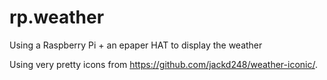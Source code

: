 # rp.weather
Using a Raspberry Pi + an epaper HAT to display the weather

Using very pretty icons from https://github.com/jackd248/weather-iconic/.
